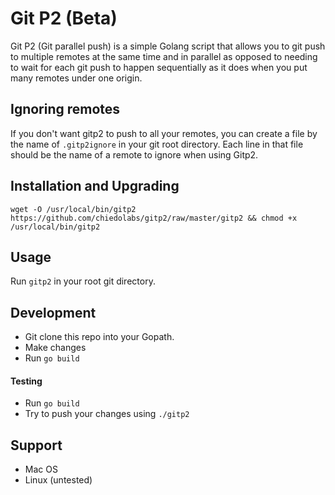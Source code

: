 # Git P2 (Beta)

Git P2 (Git parallel push) is a simple Golang script that allows you to git push to multiple remotes at the same time and in parallel as opposed to needing to wait for each git push to happen sequentially as it does when you put many remotes under one origin.

## Ignoring remotes
If you don't want gitp2 to push to all your remotes, you can create a file by the name of `.gitp2ignore` in your git root directory. Each line in that file should be the name of a remote to ignore when using Gitp2.

## Installation and Upgrading

`wget -O /usr/local/bin/gitp2 https://github.com/chiedolabs/gitp2/raw/master/gitp2 && chmod +x /usr/local/bin/gitp2
`

## Usage
Run `gitp2` in your root git directory.

## Development

- Git clone this repo into your Gopath.
- Make changes
- Run `go build`

#### Testing

- Run `go build`
- Try to push your changes using `./gitp2`

## Support

- Mac OS
- Linux (untested)
